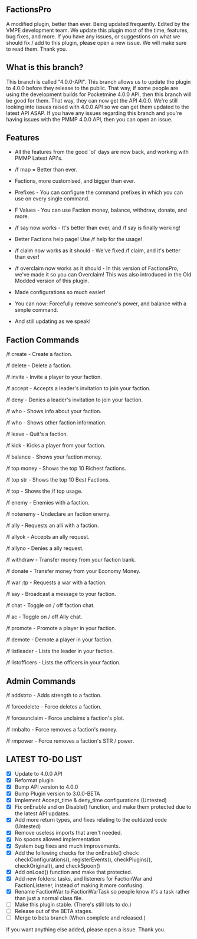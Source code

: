 ## FactionsPro
A modified plugin, better than ever. Being updated frequently. Edited by the VMPE development team. We update this plugin most of the time, features, bug fixes, and more. If you have any issues, or suggestions on what we should fix / add to this plugin, please open a new issue. We will make sure to read them. Thank you.

## What is this branch?
This branch is called "4.0.0-API". This branch allows us to update the plugin to 4.0.0 before they release to the public. That way, if some people are using the development builds for Pocketmine 4.0.0 API, then this branch will be good for them. That way, they can now get the API 4.0.0. We're still looking into issues raised with 4.0.0 API so we can get them updated to the latest API ASAP. If you have any issues regarding this branch and you're having issues with the PMMP 4.0.0 API, then you can open an issue.

## Features
* All the features from the good 'ol' days are now back, and working with PMMP Latest APi's.

* /f map = Better than ever.

* Factions, more customised, and bigger than ever.

* Prefixes - You can configure the command prefixes in which you can use on every single command.

* F Values - You can use Faction money, balance, withdraw, donate, and more.

* /f say now works - It's better than ever, and /f say is finally working!

* Better Factions help page! Use /f help for the usage!

* /f claim now works as it should - We've fixed /f claim, and it's better than ever!

* /f overclaim now works as it should - In this version of FactionsPro, we've made it so you can Overclaim! This was also introduced in the Old Modded version of this plugin.

* Made configurations so much easier!

* You can now: Forcefully remove someone's power, and balance with a simple command.

* And still updating as we speak!

## Faction Commands
/f create - Create a faction.

/f delete - Delete a faction.

/f invite - Invite a player to your faction.

/f accept - Accepts a leader's invitation to join your faction.

/f deny - Denies a leader's invitation to join your faction.

/f who - Shows info about your faction.

/f who - Shows other faction information.

/f leave - Quit's a faction.

/f kick - Kicks a player from your faction.

/f balance - Shows your faction money.

/f top money - Shows the top 10 Richest factions.

/f top str - Shows the top 10 Best Factions.

/f top - Shows the /f top usage.

/f enemy - Enemies with a faction.

/f notenemy - Undeclare an faction enemy.

/f ally - Requests an alli with a faction.

/f allyok - Accepts an ally request.

/f allyno - Denies a ally request.

/f withdraw - Transfer money from your faction bank.

/f donate - Transfer money from your Economy Money.

/f war :tp - Requests a war with a faction.

/f say - Broadcast a message to your faction.

/f chat - Toggle on / off faction chat.

/f ac - Toggle on / off Ally chat.

/f promote - Promote a player in your faction.

/f demote - Demote a player in your faction.

/f listleader - Lists the leader in your faction.

/f listofficers - Lists the officers in your faction.

## Admin Commands
/f addstrto - Adds strength to a faction.

/f forcedelete - Force deletes a faction.

/f forceunclaim - Force unclaims a faction's plot.

/f rmbalto - Force removes a faction's money.

/f rmpower - Force removes a faction's STR / power.

## LATEST TO-DO LIST
- [X] Update to 4.0.0 API
- [X] Reformat plugin
- [X] Bump API version to 4.0.0
- [X] Bump Plugin version to 3.0.0-BETA
- [X] Implement Accept_time & deny_time configurations (Untested)
- [X] Fix onEnable and on Disable() function, and make them protected due to the latest API updates.
- [X] Add more return types, and fixes relating to the outdated code (Untested)
- [X] Remove useless imports that aren't needed.
- [X] No spoons allowed implementation
- [X] System bug fixes and much improvements.
- [X] Add the following checks for the onEnable() check: checkConfigurations(), registerEvents(), checkPlugins(), checkOriginal(), and checkSpoon()
- [X] Add onLoad() function and make that protected.
- [X] Add new folders: tasks, and listeners for FactionWar and FactionListener, instead of making it more confusing.
- [X] Rename FactionWar to FactionWarTask so people know it's a task rather than just a normal class file.
- [ ] Make this plugin stable. (There's still lots to do.)
- [ ] Release out of the BETA stages.
- [ ] Merge to beta branch (When complete and released.)

If you want anything else added, please open a issue. Thank you.
